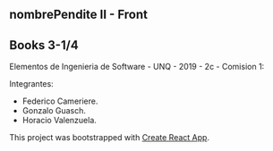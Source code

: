 
## nombrePendite II - Front

## Books 3-1/4

Elementos de Ingenieria de Software - UNQ - 2019 - 2c - Comision 1:

Integrantes:

  - Federico Cameriere.
  - Gonzalo Guasch.
  - Horacio Valenzuela.








This project was bootstrapped with [Create React App](https://github.com/facebook/create-react-app).
